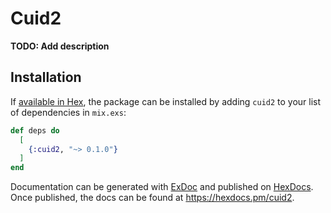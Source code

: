 # Cuid2

**TODO: Add description**

## Installation

If [available in Hex](https://hex.pm/docs/publish), the package can be installed
by adding `cuid2` to your list of dependencies in `mix.exs`:

```elixir
def deps do
  [
    {:cuid2, "~> 0.1.0"}
  ]
end
```

Documentation can be generated with [ExDoc](https://github.com/elixir-lang/ex_doc)
and published on [HexDocs](https://hexdocs.pm). Once published, the docs can
be found at <https://hexdocs.pm/cuid2>.

